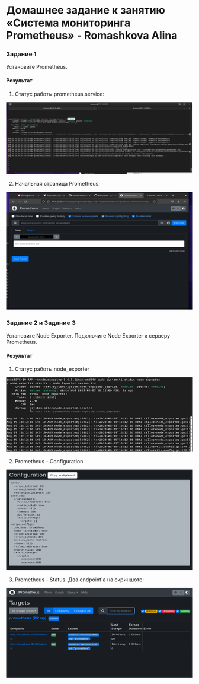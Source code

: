 # Домашнее задание к занятию «Система мониторинга Prometheus» - Romashkova Alina

### Задание 1
Установите Prometheus.

#### Результат

1. Статус работы prometheus.service:

![Prometheus_console_status](https://github.com/ARMSHK/HW-SYS-19/blob/main/img/Prometheus_console_status.png)

2. Начальная страница Prometheus:

![Prometheus_init_page](https://github.com/ARMSHK/HW-SYS-19/blob/main/img/Prometheus_init_page.png)

### Задание 2 и Задание 3
Установите Node Exporter. Подключите Node Exporter к серверу Prometheus.

#### Результат

1. Статус работы node_exporter

![Node_exporter_status](https://github.com/ARMSHK/HW-SYS-19/blob/main/img/Node_exporter_status.png)

2. Prometheus - Configuration

![Prometheus_status_configuration](https://github.com/ARMSHK/HW-SYS-19/blob/main/img/Prometheus_status_configuration.png)

3. Prometheus - Status. Два endpoint'a на скриншоте:

![Latest_Data_Update](https://github.com/ARMSHK/HW-SYS-19/blob/main/img/Prometheus_targets_node_exporter.png)
